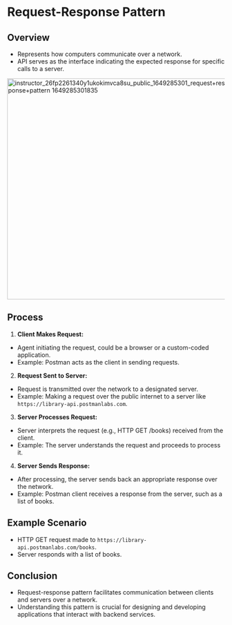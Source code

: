 # Request-Response Pattern

## Overview
- Represents how computers communicate over a network.
- API serves as the interface indicating the expected response for specific calls to a server.

<img width="512" alt="instructor_26fp2261340y1ukokimvca8su_public_1649285301_request+response+pattern 1649285301835" src="https://github.com/niveditakaur/Postman-API-Fundamentals-Student-Expert-certification/assets/120108968/965827e0-d7fa-4df1-962e-a8676e58ed71">

## Process
1. **Client Makes Request:**
  - Agent initiating the request, could be a browser or a custom-coded application.
  - Example: Postman acts as the client in sending requests.

2. **Request Sent to Server:**
  - Request is transmitted over the network to a designated server.
  - Example: Making a request over the public internet to a server like `https://library-api.postmanlabs.com`.

3. **Server Processes Request:**
  - Server interprets the request (e.g., HTTP GET /books) received from the client.
  - Example: The server understands the request and proceeds to process it.

4. **Server Sends Response:**
  - After processing, the server sends back an appropriate response over the network.
  - Example: Postman client receives a response from the server, such as a list of books.

## Example Scenario
- HTTP GET request made to `https://library-api.postmanlabs.com/books`.
- Server responds with a list of books.

## Conclusion
- Request-response pattern facilitates communication between clients and servers over a network.
- Understanding this pattern is crucial for designing and developing applications that interact with backend services.
